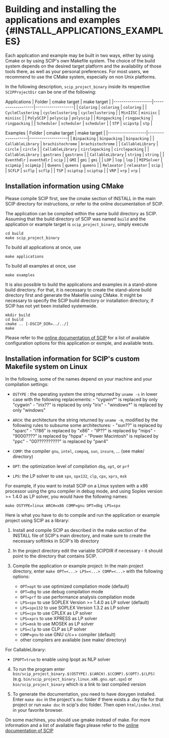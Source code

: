 Building and installing the applications and examples                       {#INSTALL_APPLICATIONS_EXAMPLES}
========================================

Each application and example may be built in two ways, either by using Cmake
or by using SCIP's own Makefile system. The choice of the
build system depends on the desired target platform and the availability
of those tools there, as well as your personal preferences.
For most users, we recommend to use the CMake system, especially on
non Unix platforms.

In the following description, `scip_project_binary` inside its respective `SCIPProjectDir`
can be one of the following:

Applications
| Folder            | cmake target      | make target       |
|-------------------|-------------------|-------------------|
| `Coloring`        | `coloring`        | `coloring`        |
| `CycleClustering` | `cycleclustering` | `cycleclustering` |
| `MinIISC`         | `miniisc`         | `miniisc`         |
| `PolySCIP`        | `polyscip`        | `polyscip`        |
| `Ringpacking`     | `ringpacking`     | `ringpacking`     |
| `Scheduler`       | `scheduler`       | `scheduler`       |
| `STP`             | `scipstp`         | `stp`             |

Examples
| Folder            | cmake target      | make target       |
|-------------------|-------------------|-------------------|
| `Binpacking`      | `binpacking`      | `binpacking`      |
| `CallableLibrary` | `brachistochrome` | `brachistochrome` |
| `CallableLibrary` | `circle`          | `circle`          |
| `CallableLibrary` | `circlepacking`   | `circlepacking`   |
| `CallableLibrary` | `gastrans`        | `gastrans`        |
| `CallableLibrary` | `string`          | `string`          |
| `Eventhdlr`       | `eventhdlr`       | `scip`            |
| `GMI`             | `gmi`             | `gmi`             |
| `LOP`             | `lop`             | `lop`             |
| `MIPSolver`       | `scipmip`         | `scipmip`         |
| `Queens`          | `queens`          | `queens`          |
| `Relaxator`       | `relaxator`       | `scip`            |
| `SCFLP`           | `scflp`           | `scflp`           |
| `TSP`             | `sciptsp`         | `sciptsp`         |
| `VRP`             | `vrp`             | `vrp`             |

Installation information using CMake
------------------------------------

Please compile SCIP first,
see the cmake section of INSTALL in the main SCIP directory for instructions,
or refer to the online documentation of SCIP.

The application can be compiled within the same build directory
as SCIP. Assuming that the build directory of SCIP was named `build`
and the application or example target is `scip_project_binary`,
simply execute

```
cd build
make scip_project_binary
```

To build all applications at once, use

```
make applications
```

To build all examples at once, use

```
make examples
```

It is also possible to build the applications and examples in a stand-alone
build directory. For that, it is necessary to create the
stand-alone build directory first and generate the Makefile using
CMake. It might be necessary to specify the SCIP build directory
or installation directory, if SCIP has not yet been installed systemwide.

```
mkdir build
cd build
cmake .. [-DSCIP_DIR=../../]
make
```

Please refer to the [online documentation of SCIP](http://scip.zib.de/doc/html/CMAKE.php)
for a list of available configuration options for this application or exmple, and available tests.


Installation information for SCIP's custom Makefile system on Linux
-------------------------------------------------------------------

In the following, some of the names depend on your machine and your
compilation settings:

- `OSTYPE` : the operating system
             the string returned by `uname -s` in lower case with the following
             replacements:
             - "cygwin*" is replaced by only "cygwin"
             - "irix??" is replaced by only "irix"
             - "windows*" is replaced by only "windows"

- `ARCH`:   the architecture
             the string returned by `uname -m`, modified by the following
             rules to subsume some architectures:
              - "sun??" is replaced by "sparc"
              - "i?86" is replaced by "x86"
              - "IP??" is replaced by "mips"
              - "9000????" is replaced by "hppa"
              - "Power Macintosh" is replaced by "ppc"
              - "00??????????" is replaced by "pwr4"

- `COMP`:   the compiler
             `gnu`, `intel`, `compaq`, `sun`, `insure`, ... (see make/ directory)

- `OPT`:    the optimization level of compilation
             `dbg`, `opt`, or `prf`

- `LPS`:    the LP solver to use
             `spx`, `spx132`, `clp`, `cpx`, `xprs`, `msk`

For example, if you want to install SCIP on a Linux system with a x86 processor
using the gnu compiler in debug mode, and using Soplex version >= 1.4.0
as LP solver, you would have the following names:
```
make OSTYPE=linux ARCH=x86 COMP=gnu OPT=dbg LPS=spx
```

Here is what you have to do to compile and run the application or example project using SCIP as a library:

1. Install and compile SCIP as described in the make section of the INSTALL file of SCIP's main
   directory, and make sure to create the necessary softlinks in SCIP's lib
   directory

2. In the project directory edit the variable SCIPDIR if necessary - it should
   point to the directory that contains SCIP.

3. Compile the application or example project:
   In the main project directory, enter `make OPT=<...> LPS=<...> COMP=<...>`
   with the following options:
   - `OPT=opt`       to use optimized compilation mode (default)
   - `OPT=dbg`       to use debug compilation mode
   - `OPT=prf`       to use performance analysis compilation mode
   - `LPS=spx`       to use SOPLEX Version >= 1.4.0 as LP solver (default)
   - `LPS=spx132`    to use SOPLEX Version 1.3.2 as LP solver
   - `LPS=cpx`       to use CPLEX as LP solver
   - `LPS=xprs`      to use XPRESS as LP solver
   - `LPS=msk`       to use MOSEK as LP solver
   - `LPS=clp`       to use CLP as LP solver
   - `COMP=gnu`      to use GNU c/c++ compiler (default)
   - other compilers are available (see make/ directory)

  For CallableLibrary:
   - `IPOPT=true`    to enable using Ipopt as NLP solver

4. To run the program enter `bin/scip_project_binary.$(OSTYPE).$(ARCH).$(COMP).$(OPT).$(LPS)`
   (e.g. `bin/scip_project_binary.linux.x86.gnu.opt.spx`) or `bin/scip_project_binary` which is a link
   to last compiled version

5. To generate the documentation, you need to have doxygen installed.
   Enter `make doc` in the project's `doc` folder if there exists a .dxy file for that project
   or run `make doc` in scip's doc folder.
   Then open `html/index.html` in your favorite browser.

On some machines, you should use gmake instead of make.
For more information and a list of available flags please refer to
the [online documentation of SCIP](http://scip.zib.de/doc/html/MAKE.php)
